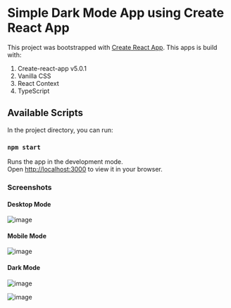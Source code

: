 # Simple Dark Mode App using Create React App

This project was bootstrapped with [Create React App](https://github.com/facebook/create-react-app).
This apps is build with:
1. Create-react-app v5.0.1
2. Vanilla CSS
3. React Context
4. TypeScript

## Available Scripts

In the project directory, you can run:

### `npm start`

Runs the app in the development mode.\
Open [http://localhost:3000](http://localhost:3000) to view it in your browser.

### Screenshots

#### Desktop Mode
![image](https://github.com/reggiegunawan88/react-darkmode-app/assets/44907916/65310c02-aa64-44e8-8e10-486a1df1a918)


#### Mobile Mode

![image](https://github.com/reggiegunawan88/react-darkmode-app/assets/44907916/4d1098e9-4860-494d-a56e-59f1527a8c98)


#### Dark Mode

![image](https://github.com/reggiegunawan88/react-darkmode-app/assets/44907916/a07abb18-e53d-4fef-a735-2b4cd9293f77)

![image](https://github.com/reggiegunawan88/react-darkmode-app/assets/44907916/dc28ad05-1058-44ac-8d0b-31f0a27267c2)
